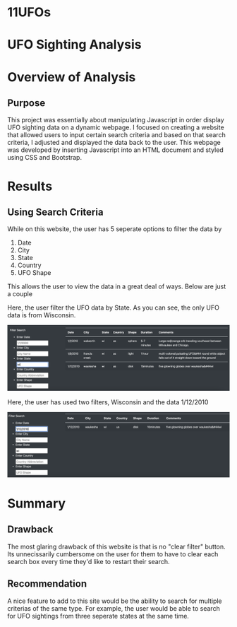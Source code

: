 # 11UFOs
# UFO Sighting Analysis
# Overview of Analysis

## Purpose
This project was essentially about manipulating Javascript in order display UFO sighting data on a dynamic webpage. I focused on creating a website that allowed users to input certain search criteria and based on that search criteria, I adjusted and displayed the data back to the user. This webpage was developed by inserting Javascript into an HTML document and styled using CSS and Bootstrap.


# Results

## Using Search Criteria
While on this website, the user has 5 seperate options to filter the data by

1. Date
2. City
3. State
4. Country
5. UFO Shape

This allows the user to view the data in a great deal of ways. Below are just a couple

Here, the user filter the UFO data by State. As you can see, the only UFO data is from Wisconsin.

![Filter_by_State](filter.png)

Here, the user has used two filters, Wisconsin and the data 1/12/2010

![Filter_by_State](multi_filter.png)

# Summary

## Drawback
The most glaring drawback of this website is that is no "clear filter" button. Its unnecissarily cumbersome on the user for them to have to clear each search box every time they'd like to restart their search.

## Recommendation

A nice feature to add to this site would be the ability to search for multiple criterias of the same type. For example, the user would be able to search for UFO sightings from three seperate states at the same time.

